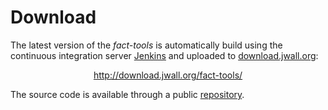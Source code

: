 Download
========

The latest version of the *fact-tools* is automatically build using the
continuous integration server [Jenkins](http://jenkins-ci.org) and uploaded
to [download.jwall.org](http://download.jwall.org/fact-tools/):

<div style="margin: auto; text-align: center;">
    <a href="http://download.jwall.org/fact-tools/">http://download.jwall.org/fact-tools/</a>
</div>

The source code is available through a public [repository](source-repository.html).

